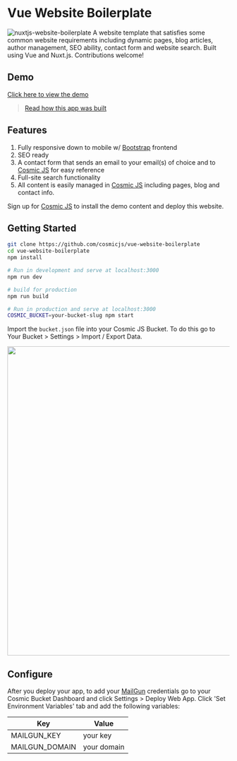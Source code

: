 # Vue Website Boilerplate

![nuxtjs-website-boilerplate](https://cosmic-s3.imgix.net/f761b6c0-31c3-11e8-b70e-833ed2e4b04d-nuxtjs-cosmicjs.jpg)
A website template that satisfies some common website requirements including dynamic pages, blog articles, author management, SEO ability, contact form and website search. Built using Vue and Nuxt.js. Contributions welcome!

## Demo
[Click here to view the demo](https://cosmicjs.com/apps/nuxtjs-website-boilerplate)

> [Read how this app was built](https://cosmicjs.com/articles/nuxtjs-website-boilerplate-jezdxaxb)

## Features
1. Fully responsive down to mobile w/ [Bootstrap](http://getbootstrap.com) frontend<br />
2. SEO ready<br />
3. A contact form that sends an email to your email(s) of choice and to [Cosmic JS](https://cosmicjs.com) for easy reference<br />
4. Full-site search functionality<br />
5. All content is easily managed in [Cosmic JS](https://cosmicjs.com) including pages, blog and contact info.

Sign up for [Cosmic JS](https://cosmicjs.com) to install the demo content and deploy this website.

## Getting Started

```bash
git clone https://github.com/cosmicjs/vue-website-boilerplate
cd vue-website-boilerplate
npm install

# Run in development and serve at localhost:3000
npm run dev

# build for production
npm run build

# Run in production and serve at localhost:3000
COSMIC_BUCKET=your-bucket-slug npm start
```
Import the `bucket.json` file into your Cosmic JS Bucket.  To do this go to Your Bucket > Settings > Import / Export Data.

<img src="https://cosmic-s3.imgix.net/44f0d590-0303-11e9-b4bb-b3fa3d766bf7-sendgrid.gif?w=1300" width="700" />

## Configure

After you deploy your app, to add your [MailGun](https://www.mailgun.com/) credentials go to your Cosmic Bucket Dashboard and click Settings > Deploy Web App.  Click 'Set Environment Variables' tab and add the following variables:

Key | Value
--- | ---
| MAILGUN_KEY     | your key
| MAILGUN_DOMAIN      | your domain
